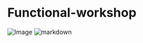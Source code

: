 # Functional-workshop
![Image](https://prnt.sc/q2HgfFkykety)
![markdown](https://images.viblo.asia/518eea86-f0bd-45c9-bf38-d5cb119e947d.png)
